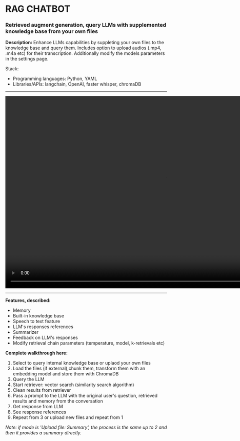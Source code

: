 # RAG CHATBOT 

### Retrieved augment generation, query LLMs with supplemented knowledge base from your own files
<p> <b> Description: </b> Enhance LLMs capabilities by suppleting your own files to the knowledge base and query them. Includes option to upload audios (.mp4, .m4a etc) for their transcription. Additionally modify the models parameters in the settings page.</p>



<p>Stack:</p> 

<ul> 
<li>Programming languages: Python, YAML </li>
<li> Libraries/APIs: langchain, OpenAI, faster whisper, chromaDB</li> 
</ul>
<p>  </p>
<hr>

<video width="1000" height="600" controls>
  <source src="rag_chatbot/documentation/0329(1).mov" type="video/mp4">
</video>

<hr>

<p> <b> Features, described: </b> </p>
<ul>
      <li> Memory</li>
      <li> Built-in knowledge base</li>
      <li> Speech to text feature </li>
      <li> LLM's responses references </li>
      <li> Summarizer</li>
      <li> Feedback on LLM's responses </li>
      <li> Modify retrieval chain parameters (temperature, model, k-retrievals etc) </li>
</ul>



<p> <b> Complete walkthrough here: </b> </p>
<ol>
      <li> Select to query internal knowledge base or uplaod your own files</li>
      <li> Load the files (if external),chunk them, transform them with an embedding model and store them with ChromaDB  </li>
      <li> Query the LLM</li>
      <li> Start retriever: vector search (similarity search algorithm)</li>
      <li> Clean results from retriever</li>
      <li> Pass a prompt to the LLM with the original user's question, retrieved results and memory from the conversation</li>
      <li> Get response from LLM</li>
      <li> See response references</li>
      <li> Repeat from 3 or upload new files and repeat from 1</li>

</ol>
<p> <i> Note: if mode is 'Upload file: Summary', the process is the same up to 2 and then it provides a summary directly. </p> </i>
